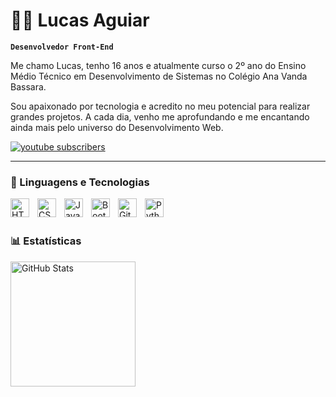 # 👨‍💻 Lucas Aguiar

**`Desenvolvedor Front-End`**

Me chamo Lucas, tenho 16 anos e atualmente curso o 2º ano do Ensino Médio Técnico em Desenvolvimento de Sistemas no Colégio Ana Vanda Bassara.
<br>

Sou apaixonado por tecnologia e acredito no meu potencial para realizar grandes projetos. A cada dia, venho me aprofundando e me encantando ainda mais pelo universo do Desenvolvimento Web.
 <br>

<p align="left">
    <a href="https://www.instagram.com/luk_lcj/#">
        <img 
            alt="youtube subscribers" 
            title="segue lá 😜" 
            src="https://custom-icon-badges.demolab.com/badge/-Instagram-red?style=for-the-badge&logo=mention&logoColor=white"
        />
    </a>
    
 </p>

---

### 🤖 Linguagens e Tecnologias

<img 
    align="left" 
    alt="HTML"
    title="HTML" 
    width="30px" 
    style="padding-right: 10px;" 
    src="https://cdn.jsdelivr.net/gh/devicons/devicon@latest/icons/html5/html5-original.svg" 
/>
<img 
    align="left" 
    alt="CSS" 
    title="CSS"
    width="30px" 
    style="padding-right: 10px;" 
    src="https://cdn.jsdelivr.net/gh/devicons/devicon@latest/icons/css3/css3-original.svg" 
/>
<img 
    align="left" 
    alt="JavaScript" 
    title="JavaScript"
    width="30px" 
    style="padding-right: 10px;" 
    src="https://cdn.jsdelivr.net/gh/devicons/devicon@latest/icons/javascript/javascript-original.svg" 
/>

<img 
    align="left" 
    alt="Bootstrap"
    title="Bootstrap" 
    width="30px" 
    style="padding-right: 10px;" 
    src="https://cdn.jsdelivr.net/gh/devicons/devicon@latest/icons/bootstrap/bootstrap-original.svg" 
/>



<img 
    align="left" 
    alt="Git" 
    title="Git"
    width="30px" 
    style="padding-right: 10px;" 
    src="https://cdn.jsdelivr.net/gh/devicons/devicon@latest/icons/git/git-original.svg" 
/>
<img 
    align="left" 
    alt="Python" 
    title="Python"
    width="30px" 
    style="padding-right: 10px;" 
    src="https://cdn.jsdelivr.net/gh/devicons/devicon@latest/icons/python/python-original.svg" 
/>

<br/>
<br/>

### 📊 Estatísticas

<p>
  <img 
    align="left" 
    alt="GitHub Stats" 
    height="200" 
    style="padding-right: 10px;" 
    src="https://github-readme-stats.vercel.app/api?username=Lucasstack90&show_icons=true&theme=merko&include_all_commits=true&locale=pt-br" 
  />
</p>

